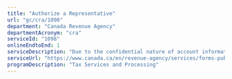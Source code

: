 ```yaml
---
title: "Authorize a Representative"
url: "gc/cra/1098"
department: "Canada Revenue Agency"
departmentAcronym: "cra"
serviceId: "1098"
onlineEndtoEnd: 1
serviceDescription: "Due to the confidential nature of account information, a formal process is in place for taxpayers to authorize a representative to deal with income tax matters on their behalf. A request can be made at any time to both authorize or cancel an authorized representative."
serviceUrl: "https://www.canada.ca/en/revenue-agency/services/forms-publications/forms/aut-01.html"
programDescription: "Tax Services and Processing"
---
```


